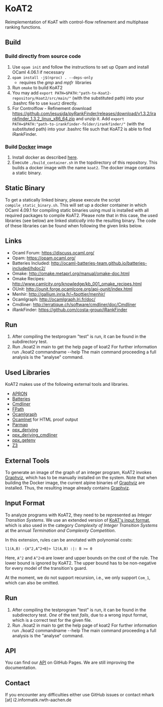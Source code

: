 # KoAT2
Reimplementation of KoAT with control-flow refinement and multiphase ranking functions.

## Build

### Build directly from source code

1. Use `opam init` and follow the instructions to set up Opam and install OCaml 4.06.1 if necessary
2. `opam install -j$(nproc) . --deps-only`
      * requires the _gmp_ and _mpfr_ libraries
3. Run `omake` to build KoAT2
4. You may add `export PATH=$PATH:"path-to-Koat2-repository/Koat2/src/main/"` (with the substituted path) into your .bashrc file to use `koat2` directly.
5. For Controlflow - Refinement download https://github.com/jesusjda/pyRankFinder/releases/download/v1.3.2/irankfinder_1.3.2_linux_x86_64.zip and unzip it. Add `export PATH=$PATH:"path-to-irankfinder-folder/irankfinder/"` (with the substituted path) into your .bashrc file such that KoAT2 is able to find iRankFinder.

### Build [Docker](https://www.docker.com/) image

1. Install docker as described [here](https://docs.docker.com/engine/install/).
2. Execute `./build_container.sh` in the topdirectory of this repository. This builds a docker image with the name `koat2`. The docker image contains a static binary.

## Static Binary

To get a statically linked binary, please execute the script `compile_static_binary.sh`. This will set up a docker container in which OCaml 4.09.1 for compiling static binaries using musl is installed with all required packages to compile KoAT2. Please note that in this case, the used libraries (see below) are linked _statically_ into the resulting binary. The code of these libraries can be found when following the given links below.

## Links

- Ocaml Forum: https://discuss.ocaml.org/
- Opam: https://opam.ocaml.org/
- Batteries Included: http://ocaml-batteries-team.github.io/batteries-included/hdoc2/
- Omake: http://omake.metaprl.org/manual/omake-doc.html
- Omake Recipes: http://www.camlcity.org/knowledge/kb_001_omake_recipes.html
- OUnit: http://ounit.forge.ocamlcore.org/api-ounit/index.html
- Menhir: http://gallium.inria.fr/~fpottier/menhir/
- Ocamlgraph: http://ocamlgraph.lri.fr/doc/
- Cmdliner: http://erratique.ch/software/cmdliner/doc/Cmdliner
- iRankFinder: https://github.com/costa-group/iRankFinder


## Run

1. After compiling the testprogram "test" is run, it can be found in the subdirectory test.
2. Run ./koat2 in main to get the help page of koat2
  For further information run ./koat2 commandname --help
  The main command proceeding a full analysis is the "analyse" command.

## Used Libraries
KoAT2 makes use of the following external tools and libraries.

- [APRON](<https://antoinemine.github.io/Apron/doc/>)
- [Batteries](<http://ocaml-batteries-team.github.io/batteries-included/hdoc2/>)
- [Cmdliner](<http://erratique.ch/software/cmdliner/doc/Cmdliner>)
- [FPath](<https://erratique.ch/software/fpath>)
- [Ocamlgraph](<http://ocamlgraph.lri.fr/doc/>)
- [Ocamlnet](<http://projects.camlcity.org/projects/ocamlnet.html>) for HTML proof output
- [Parmap](<https://github.com/rdicosmo/parmap>)
- [ppx_deriving](<https://github.com/ocaml-ppx/ppx_deriving>)
- [ppx_deriving_cmdliner](<https://github.com/hammerlab/ppx_deriving_cmdliner>)
- [ppx_getenv](<https://github.com/ocaml-ppx/ppx_getenv>)
- [Z3](https://github.com/Z3Prover/z3)

## External Tools
To generate an image of the graph of an integer program, KoAT2 invokes [Graphviz](https://graphviz.org/), which has to be manually installed on the system. Note that when building the Docker image, the current alpine binaries of [Graphviz](https://graphviz.org/) are installed. Thus, the resulting image already contains [Graphviz](https://graphviz.org/). 

## Input Format

To analyze programs with KoAT2, they need to be represented as *Integer Transition Systems*.
We use an extended version of [KoAT's input format](http://aprove.informatik.rwth-aachen.de/eval/IntegerComplexity/), which is also used in the category *Complexity of Integer Transition Systems* at the annual *Termination and Complexity Competition*.

In this extension, rules can be annotated with polynomial costs:

```
l1(A,B) -{A^2,A^2+B}> l2(A,B) :|: B >= 0
```
Here, `A^2` and `A^2+B` are lower and upper bounds on the cost of the rule.
The lower bound is ignored by KoAT2.
The upper bound has to be non-negative for every model of the transition's guard.

At the moment, we do not support recursion, i.e., we only support `Com_1`, which can also be omitted.

## Run

1. After compiling the testprogram "test" is run, it can be found in the subdirectory test.
  *One* of the test *fails*, due to a wrong input format, which is a correct test for the given file.
2. Run ./koat2 in main to get the help page of koat2
  For further information run ./koat2 commandname --help
  The main command proceeding a full analysis is the "analyse" command.

## API
You can find our [API](<https://aprove-developers.github.io/KoAT2-Releases/index.html>) on GitHub Pages. We are still improving the documentation.

## Contact
If you encounter any difficulties either use GitHub issues or contact mhark [at] i2.informatik.rwth-aachen.de
